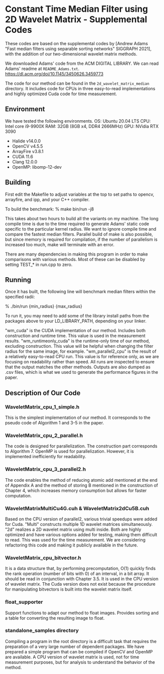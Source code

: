 # Constant Time Median Filter using 2D Wavelet Matrix - Supplemental Codes

These codes are based on the supplemental codes by [Andrew Adams "Fast median filters using separable sorting networks" SIGGRAPH 2021], with the addition of our two-dimensional wavelet matrix methods.

We downloaded Adams' code from the ACM DIGITAL LIBRARY. We can read Adams' readme at `README_Adams.txt`.
https://dl.acm.org/doi/10.1145/3450626.3459773

The code for our method can be found in the `2d_wavelet_matrix_median` directory. It includes code for CPUs in three easy-to-read implementations and highly optimized Cuda code for time measurement.

## Environment
We have tested the following environments.
OS: Ubuntu 20.04 LTS
CPU: Intel core i9-9900X
RAM: 32GB (8GB x4, DDR4 2666MHz)
GPU: NVidia RTX 3090

- Halide v14.0.0
- OpenCV v4.5.5
- ArrayFire v3.8.1
- CUDA 11.6
- Clang 12.0.0
- OpenMP: libomp-12-dev


## Building
First edit the Makefile to adjust variables at the top to set paths to opencv, arrayfire, and ipp, and your C++ compiler.

To build the benchmark:
% make bin/run -j8

This takes about two hours to build all the variants on my machine. The long compile time is due to the time required to generate Adams' static code specific to the particular kernel radius. We want to ignore compile time and compare the fastest median filters. Parallel build of make is also possible, but since memory is required for compilation, if the number of parallelism is increased too much, make will terminate with an error.

There are many dependencies in making this program in order to make comparisons with various methods. Most of these can be disabled by setting TEST_* in run.cpp to zero.


## Running
Once it has built, the following line will benchmark median filters
within the specified radii:

% ./bin/run {min_radius} {max_radius}

To run it, you may need to add some of the library install paths from the packages above to your LD_LIBRARY_PATH, depending on your linker.

"wm_cuda" is the CUDA implementation of our method. Includes both construction and runtime time. This value is used in the measurement results.
"wm_runtimeonly_cuda" is the runtime-only time of our method, excluding construction. This value will be helpful when changing the filter radius for the same image, for example.
"wm_parallel2_cpu" is the result of a relatively easy-to-read CPU run. This value is for reference only, as we are focusing on readability rather than speed. All runs are inspected to ensure that the output matches the other methods.
Outputs are also dumped as .csv files, which is what we used to generate the performance figures in
the paper.


## Description of Our Code

### WaveletMatrix_cpu_1_simple.h
This is the simplest implementation of our method.
It corresponds to the pseudo code of Algorithm 1 and 3-5 in the paper.


### WaveletMatrix_cpu_2_parallel.h
The code is designed for parallelization.
The construction part corresponds to Algorithm 7.
OpenMP is used for parallelization. However, it is implemented inefficiently for readability.


### WaveletMatrix_cpu_3_parallel2.h
The code enables the method of reducing atomic add mentioned at the end of Appendix A and the method of storing B mentioned in the construction of Chapter 4, which increases memory consumption but allows for faster computation.


### WaveletMatrixMultiCu4G.cuh & WaveletMatrix2dCu5B.cuh
Based on the CPU version of parallel2, various trivial speedups were added for Cuda.
"Multi" constructs multiple 1D wavelet matrices simultaneously. "2d" realizes a 2D wavelet matrix using multi inside. Both are highly optimized and have various options added for testing, making them difficult to read. This was used for the time measurement.
We are considering refactoring this code and making it publicly available in the future.


### WaveletMatrix_cpu_bitvector.h
It is a data structure that, by performing precomputation, O(1) quickly finds the rank operation (number of bits with 0) of an interval, in a bit array. It should be read in conjunction with Chapter 3.5.
It is used in the CPU version of wavelet matrix. The Cuda version does not exist because the procedure for manipulating bitvectors is built into the wavelet matrix itself.


### float_supporter
Support functions to adapt our method to float images. Provides sorting and a table for converting the resulting image to float.

### standalone_samples directory
Compiling a program in the root directory is a difficult task that requires the preparation of a very large number of dependent packages.
We have prepared a simple program that can be compiled if OpenCV and OpenMP are available.
A CPU version of wavelet matrix is used, not for time measurement purposes, but for analysis to understand the behavior of the method.
